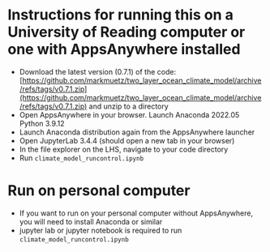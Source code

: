 # Instructions for running this on a University of Reading computer or one with AppsAnywhere installed

* Download the latest version (0.7.1) of the code: [https://github.com/markmuetz/two_layer_ocean_climate_model/archive/refs/tags/v0.7.1.zip](https://github.com/markmuetz/two_layer_ocean_climate_model/archive/refs/tags/v0.7.1.zip) and unzip to a directory
* Open AppsAnywhere in your browser. Launch Anaconda 2022.05 Python 3.9.12
* Launch Anaconda distribution again from the AppsAnywhere launcher
* Open JupyterLab 3.4.4 (should open a new tab in your browser)
* In the file explorer on the LHS, navigate to your code directory
* Run `climate_model_runcontrol.ipynb`

# Run on personal computer

* If you want to run on your personal computer without AppsAnywhere, you will need to install Anaconda or similar
* jupyter lab or jupyter notebook is required to run `climate_model_runcontrol.ipynb`
